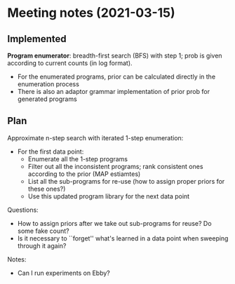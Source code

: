 # Meeting notes (2021-03-15)

## Implemented

**Program enumerator**: breadth-first search (BFS) with step 1; prob is given according to current counts (in log format).

- For the enumerated programs, prior can be calculated directly in the enumeration process
- There is also an adaptor grammar implementation of prior prob for generated programs

## Plan

Approximate n-step search with iterated 1-step enumeration:

- For the first data point:
  - Enumerate all the 1-step programs
  - Filter out all the inconsistent programs; rank consistent ones according to the prior (MAP estiamtes)
  - List all the sub-programs for re-use (how to assign proper priors for these ones?)
  - Use this updated program library for the next data point

Questions:

- How to assign priors after we take out sub-programs for reuse? Do some fake count?
- Is it necessary to ``forget'' what's learned in a data point when sweeping through it again?

Notes:

- Can I run experiments on Ebby?

